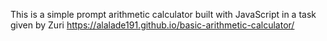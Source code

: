This is a simple prompt arithmetic calculator built with JavaScript in a task given by Zuri
https://alalade191.github.io/basic-arithmetic-calculator/
